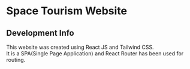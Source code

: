 # Space Tourism Website

## Development Info
This website was created using React JS and Tailwind CSS.<br/>
It is a SPA(Single Page Application) and React Router has been used for routing. <br/>


